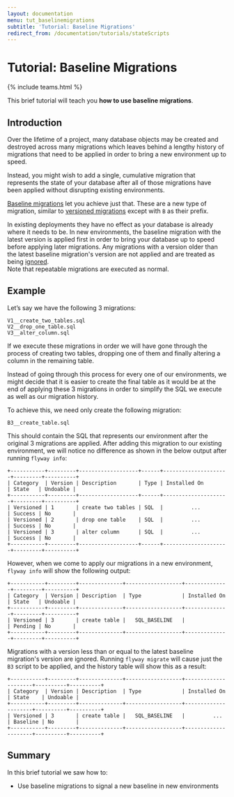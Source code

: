 ```yaml
---
layout: documentation
menu: tut_baselinemigrations
subtitle: 'Tutorial: Baseline Migrations'
redirect_from: /documentation/tutorials/stateScripts
---
```

# Tutorial: Baseline Migrations
{% include teams.html %}

This brief tutorial will teach you **how to use baseline migrations**.

## Introduction

Over the lifetime of a project, many database objects may be created and destroyed across many migrations which leaves behind a lengthy history of migrations that need to be applied in order to bring a new environment up to speed.

Instead, you might wish to add a single, cumulative migration that represents the state of your database after all of those migrations have been applied without disrupting existing environments.

[Baseline migrations](/documentation/concepts/statescripts) let you achieve just that. These are a new type of migration, similar to [versioned migrations](/documentation/concepts/migrations#versioned-migrations) except with `B` as their prefix.

In existing deployments they have no effect as your database is already where it needs to be. In new environments, the baseline migration with the latest version is applied first in order to bring your database up to speed before applying later migrations. Any migrations with a version older than the latest baseline migration's version are not applied and are treated as being [ignored](/documentation/concepts/migrations#migration-states). <br/>
Note that repeatable migrations are executed as normal.

## Example

Let’s say we have the following 3 migrations:

```
V1__create_two_tables.sql
V2__drop_one_table.sql
V3__alter_column.sql
```

If we execute these migrations in order we will have gone through the process of creating two tables, dropping one of them and finally altering a column in the remaining table.

Instead of going through this process for every one of our environments, we might decide that it is easier to create the final table as it would be at the end of applying these 3 migrations in order to simplify the SQL we execute as well as our migration history.

To achieve this, we need only create the following migration:

```
B3__create_table.sql
```

This should contain the SQL that represents our environment after the original 3 migrations are applied. After adding this migration to our existing environment, we will notice no difference as shown in the below output after running `flyway info`:

```
+-----------+---------+-------------------+------+---------------------+---------+----------+
| Category  | Version | Description       | Type | Installed On        | State   | Undoable |
+-----------+---------+-------------------+------+---------------------+---------+----------+
| Versioned | 1       | create two tables | SQL  |         ...         | Success | No       |
| Versioned | 2       | drop one table    | SQL  |         ...         | Success | No       |
| Versioned | 3       | alter column      | SQL  |         ...         | Success | No       |
+-----------+---------+-------------------+------+---------------------+---------+----------+
```

However, when we come to apply our migrations in a new environment, `flyway info` will show the following output:

```
+-----------+---------+--------------+------------------+--------------+---------+----------+
| Category  | Version | Description  | Type             | Installed On | State   | Undoable |
+-----------+---------+--------------+------------------+--------------+---------+----------+
| Versioned | 3       | create table |   SQL_BASELINE   |              | Pending | No       |
+-----------+---------+--------------+------------------+--------------+---------+----------+
```

Migrations with a version less than or equal to the latest baseline migration's version are ignored. Running `flyway migrate` will cause just the `B3` script to be applied, and the history table will show this as a result:

```
+-----------+---------+--------------+------------------+---------------------+----------+----------+
| Category  | Version | Description  | Type             | Installed On        | State    | Undoable |
+-----------+---------+--------------+------------------+---------------------+----------+----------+
| Versioned | 3       | create table |   SQL_BASELINE   |         ...         | Baseline | No       |
+-----------+---------+--------------+------------------+---------------------+----------+----------+
```

## Summary

In this brief tutorial we saw how to:

- Use baseline migrations to signal a new baseline in new environments
